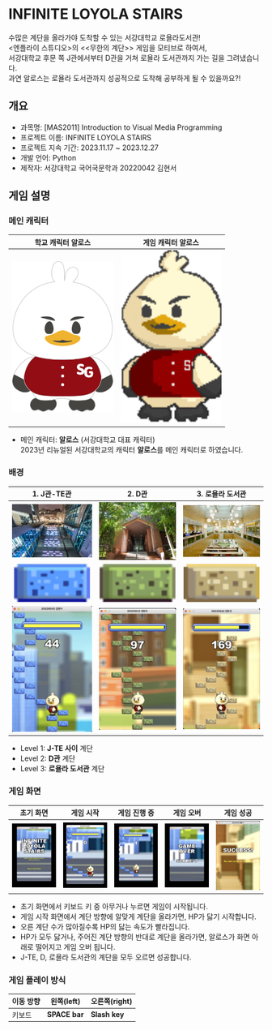 # INFINITE LOYOLA STAIRS
수많은 계단을 올라가야 도착할 수 있는 서강대학교 로욜라도서관!  
<엔플라이 스튜디오>의 <<무한의 계단>> 게임을 모티브로 하여서,  
서강대학교 후문 쪽 J관에서부터 D관을 거쳐 로욜라 도서관까지 가는 길을 그려냈습니다.  
과연 알로스는 로욜라 도서관까지 성공적으로 도착해 공부하게 될 수 있을까요?!

## 개요
- 과목명: [MAS2011] Introduction to Visual Media Programming 
- 프로젝트 이름: INFINITE LOYOLA STAIRS
- 프로젝트 지속 기간: 2023.11.17 ~ 2023.12.27
- 개발 언어: Python
- 제작자: 서강대학교 국어국문학과 20220042 김현서


## 게임 설명

### 메인 캐릭터
|학교 캐릭터 알로스|게임 캐릭터 알로스|
|---|---|
|<img src = "./readme/alros.png" width = "200"/>|<img src = "./readme/alros_start.png" width = "200"/>|

- 메인 캐릭터: **알로스** (서강대학교 대표 캐릭터)  
  2023년 리뉴얼된 서강대학교의 캐릭터 **알로스**를 메인 캐릭터로 하였습니다.

### 배경
|1. J관-TE관|2. D관|3. 로욜라 도서관|
|:---:|:---:|:---:|
|<img src = "./readme/J-TE.webp" width = "350"/>|<img src = "./readme/D.webp" width = "350"/>|<img src = "./readme/Manresa.webp" width = "350"/>|
|<img src = "./img/stair_level_1.png" width = "150"/>|<img src = "./img/stair_level_2.png" width = "150"/>|<img src = "./img/stair_level_3.png" width = "150"/>|
|<img src = "./readme/level1.jpg" width = "350"/>|<img src = "./readme/level2.jpg" width = "350"/>|<img src = "./readme/level3.jpg" width = "350"/>|

- Level 1: **J-TE 사이** 계단
- Level 2: **D관** 계단
- Level 3: **로욜라 도서관** 계단


### 게임 화면
|초기 화면|게임 시작|게임 진행 중|게임 오버|게임 성공|
|---|---|---|---|---|
|<img src = "./readme/start.jpg" width = "200"/>|<img src = "./readme/img1.jpg" width = "200"/>|<img src = "./readme/img2.jpg" width = "200"/>|<img src = "./readme/gameover.jpg" width = "200"/>|<img src = "./readme/success.jpg" width = "200"/>|


- 초기 화면에서 키보드 키 중 아무거나 누르면 게임이 시작됩니다.
- 게임 시작 화면에서 계단 방향에 알맞게 계단을 올라가면, HP가 닳기 시작합니다.
- 오른 계단 수가 많아질수록 HP의 닳는 속도가 빨라집니다.
- HP가 모두 닳거나, 주어진 계단 방향의 반대로 계단을 올라가면, 알로스가 화면 아래로 떨어지고 게임 오버 됩니다.
- J-TE, D, 로욜라 도서관의 계단을 모두 오르면 성공합니다.


### 게임 플레이 방식

|이동 방향|왼쪽(left)|오른쪽(right)|
|---|---|---|
|키보드|**SPACE bar**|**Slash key**|

###
